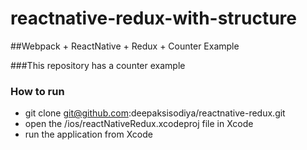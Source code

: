 # reactnative-redux-with-structure

##Webpack + ReactNative + Redux + Counter Example

###This repository has a counter example

### How to run

* git clone git@github.com:deepaksisodiya/reactnative-redux.git
* open the /ios/reactNativeRedux.xcodeproj file in Xcode
* run the application from Xcode
